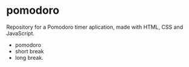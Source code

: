# pomodoro
Repository for a Pomodoro timer aplication, made with HTML, CSS and JavaScript.

- pomodoro
- short break
- long break.